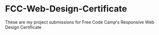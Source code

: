 # FCC-Web-Design-Certificate
These are my project submissions for Free Code Camp's Responsive Web Design Certificate 
